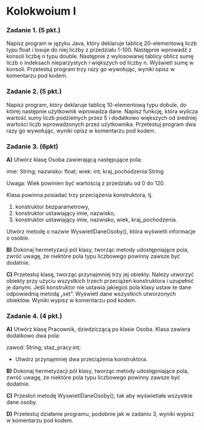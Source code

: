 # Kolokwoium I
### Zadanie 1.  (5 pkt.)
Napisz program w języku Java, który deklaruje tablicę 20-elementową liczb typu float i losuje do niej liczby z przedziału 1-100. Następnie wprowadź z konsoli liczbę n typu double. Następnie z wylosowanej tablicy oblicz sumę liczb o indeksach nieparzystych i większych od liczby n. Wyświetl sumę w konsoli. Przetestuj program trzy razy go wywołując, wyniki opisz w komentarzu pod kodem.

### Zadanie 2. (5 pkt.)
Napisz program, który deklaruje tablicę 10-elementową typu dobule, do której następnie użytkownik wprowadza dane. Napisz funkcję, która wylicza wartość sumy liczb podzielnych przez 5 i dodatkowo większych od średniej wartości liczb wprowadzonych przez użytkownika. 
Przetestuj program dwa razy go wywołując, wyniki opisz w komentarzu pod kodem.

### Zadanie 3.  (6pkt)
**A)** Utwórz klasę Osoba zawierającą następujące pola:

imie: String;
nazwisko: float;
wiek: int;
kraj_pochodzenia:String

Uwaga: Wiek powinien być wartością z przedziału od 0 do 120.

Klasa powinna posiadać trzy przeciążenia konstruktora, tj.
1.	konstruktor bezparametrowy,
2.	konstruktor ustawiający imie, nazwisko,
3.	konstruktor ustawiający imie, nazwisko, wiek, kraj_pochodzenia.

Utwórz metodę o nazwie WyswietlDaneOsoby(), która wyświetli informacje o osobie.

**B)** Dokonaj hermetyzacji pól klasy, tworząc metody udostępniające pola, zwróć uwagę, że niektóre pola typu liczbowego powinny zawsze być dodatnie. 

**C)** Przetestuj klasę, tworząc przynajmniej trzy jej obiekty. Należy utworzyć obiekty przy użyciu wszystkich trzech przeciążeń konstruktora i uzupełnić je danymi. Jeśli konstruktor nie ustawia jakiegoś pola klasy ustaw te dane odpowiednią metodą „set”. Wyświetl dane wszystkich utworzonych obiektów.  Wyniki wypisz w komentarzu pod kodem.
### Zadanie 4. (4 pkt.)
**A)** Utwórz klasę Pracownik, dziedziczącą po klasie Osoba. Klasa zawiera dodatkowo dwa pola: 

zawod: String;
staz_pracy:int;

- Utwórz przynajmniej dwa przeciążenia konstruktora.

**B)** Dokonaj hermetyzacji pól klasy, tworząc metody udostępniające pola, zwróć uwagę, że niektóre pola typu liczbowego powinny zawsze być dodatnie. 

**C)** Przesłoń metodę WyswietlDaneOsoby(), tak aby wyświetlała wszystkie dane osoby.

**D)** Przetestuj działanie programu, podobnie jak w zadaniu 3,  wyniki wypisz w komentarzu pod kodem. 




